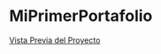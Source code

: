 # MiPrimerPortafolio

[Vista Previa del Proyecto](https://fideokojima.github.io/MiPrimerPortafolio/)